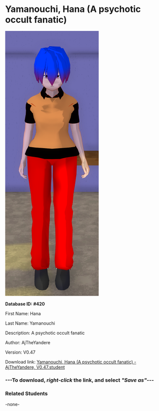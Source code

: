# Yamanouchi, Hana (A psychotic occult fanatic)

<img src="Files/Yamanouchi, Hana (A psychotic occult fanatic).png" title="Yamanouchi, Hana (A psychotic occult fanatic) - AjTheYandere, V0.47">

**Database ID: #420**

First Name: Hana

Last Name: Yamanouchi

Description: A psychotic occult fanatic

Author: AjTheYandere

Version: V0.47

Download link: <a href="https://raw.githubusercontent.com/Arbiter1223/Daigaku-Gurashi-Custom-Students/master/Students/Files/Yamanouchi%2C%20Hana%20(A%20psychotic%20occult%20fanatic)%20-%20AjTheYandere%2C%20V0.47.student">Yamanouchi, Hana (A psychotic occult fanatic) - AjTheYandere, V0.47.student</a>

### ---**To download, _right-click_ the link, and select _"Save as"_**---

### Related Students

-none-

